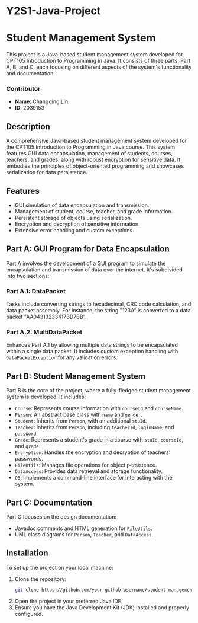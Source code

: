 # Y2S1-Java-Project

# Student Management System

This project is a Java-based student management system developed for CPT105 Introduction to Programming in Java. It consists of three parts: Part A, B, and C, each focusing on different aspects of the system's functionality and documentation.

### Contributor
- **Name**: Changqing Lin
- **ID**: 2039153  

## Description  
A comprehensive Java-based student management system developed for the CPT105 Introduction to Programming in Java course. This system features GUI data encapsulation, management of students, courses, teachers, and grades, along with robust encryption for sensitive data. It embodies the principles of object-oriented programming and showcases serialization for data persistence.  

## Features

- GUI simulation of data encapsulation and transmission.
- Management of student, course, teacher, and grade information.
- Persistent storage of objects using serialization.
- Encryption and decryption of sensitive information.
- Extensive error handling and custom exceptions.

## Part A: GUI Program for Data Encapsulation

Part A involves the development of a GUI program to simulate the encapsulation and transmission of data over the internet. It's subdivided into two sections:

### Part A.1: DataPacket

Tasks include converting strings to hexadecimal, CRC code calculation, and data packet assembly. For instance, the string "123A" is converted to a data packet "AA04313233417BD7BB".

### Part A.2: MultiDataPacket

Enhances Part A.1 by allowing multiple data strings to be encapsulated within a single data packet. It includes custom exception handling with `DataPacketException` for any validation errors.

## Part B: Student Management System

Part B is the core of the project, where a fully-fledged student management system is developed. It includes:

- `Course`: Represents course information with `courseId` and `courseName`.
- `Person`: An abstract base class with `name` and `gender`.
- `Student`: Inherits from `Person`, with an additional `stuId`.
- `Teacher`: Inherits from `Person`, including `teacherId`, `loginName`, and `password`.
- `Grade`: Represents a student's grade in a course with `stuId`, `courseId`, and `grade`.
- `Encryption`: Handles the encryption and decryption of teachers' passwords.
- `FileUtils`: Manages file operations for object persistence.
- `DataAccess`: Provides data retrieval and storage functionality.
- `Q3`: Implements a command-line interface for interacting with the system.

## Part C: Documentation

Part C focuses on the design documentation:

- Javadoc comments and HTML generation for `FileUtils`.
- UML class diagrams for `Person`, `Teacher`, and `DataAccess`.

## Installation

To set up the project on your local machine:

1. Clone the repository:
   ```bash
   git clone https://github.com/your-github-username/student-management-system.git  
2. Open the project in your preferred Java IDE.  
3. Ensure you have the Java Development Kit (JDK) installed and properly configured.
   
